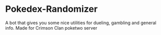 # Pokedex-Randomizer
A bot that gives you some nice utilities for dueling, gambling and general info. Made for Crimson Clan poketwo server
